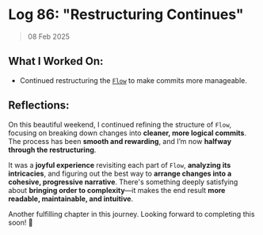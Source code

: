 # Log 86: "Restructuring Continues"

> 08 Feb 2025

## What I Worked On:

- Continued restructuring the
  [`Flow`](https://github.com/shaavan/rust-lightning/commits/omf-30) to make
  commits more manageable.

## Reflections:

On this beautiful weekend, I continued refining the structure of `Flow`,
focusing on breaking down changes into **cleaner, more logical commits**. The
process has been **smooth and rewarding**, and I’m now **halfway through the
restructuring**.

It was a **joyful experience** revisiting each part of `Flow`, **analyzing its
intricacies**, and figuring out the best way to **arrange changes into a
cohesive, progressive narrative**. There's something deeply satisfying about
**bringing order to complexity**—it makes the end result **more readable,
maintainable, and intuitive**.

Another fulfilling chapter in this journey. Looking forward to completing this
soon! 🚀
